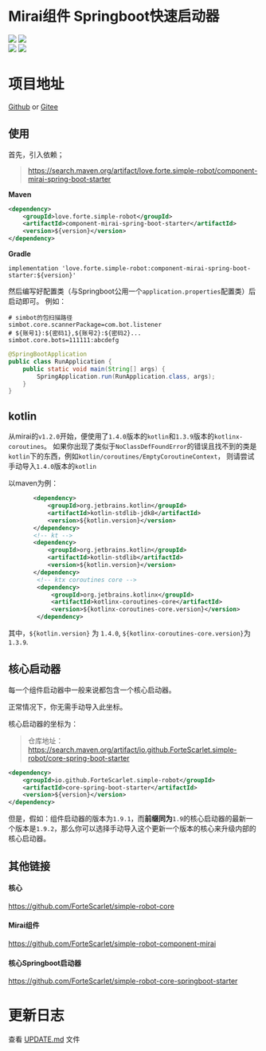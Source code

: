 # Mirai组件 Springboot快速启动器


[![](https://img.shields.io/badge/simple--robot-component--mirai--springboot--starter-green)](https://github.com/ForteScarlet/simple-robot-component-mirai-springboot-starter) [![](https://img.shields.io/maven-central/v/love.forte.simple-robot/component-mirai-spring-boot-starter)](https://search.maven.org/artifact/love.forte.simple-robot/component-mirai-spring-boot-starter) 
<br>
[![](https://img.shields.io/badge/%E7%9C%8B%E4%BA%91%E6%96%87%E6%A1%A3-doc-green)](https://www.kancloud.cn/forte-scarlet/simple-coolq-doc)  [![](https://img.shields.io/badge/QQ%E7%BE%A4-782930037-blue)](https://jq.qq.com/?_wv=1027&k=57ynqB1)   

# 项目地址
[Github](https://github.com/ForteScarlet/simple-robot-component-cqhttp-springboot-starter) or [Gitee](https://gitee.com/ForteScarlet/simple-robot-component-cqhttp-springboot-starter)


## 使用
首先，引入依赖；
> https://search.maven.org/artifact/love.forte.simple-robot/component-mirai-spring-boot-starter

**Maven**
```xml
<dependency>
    <groupId>love.forte.simple-robot</groupId>
    <artifactId>component-mirai-spring-boot-starter</artifactId>
    <version>${version}</version>
</dependency>
```
**Gradle**

```
implementation 'love.forte.simple-robot:component-mirai-spring-boot-starter:${version}'
```

然后编写好配置类（与Springboot公用一个`application.properties`配置类）后启动即可。
例如：
```properties
# simbot的包扫描路径
simbot.core.scannerPackage=com.bot.listener
# ${账号1}:${密码1},${账号2}:${密码2}...
simbot.core.bots=111111:abcdefg
```

```java
@SpringBootApplication
public class RunApplication {
    public static void main(String[] args) {
        SpringApplication.run(RunApplication.class, args);
    }
}
```

## kotlin
从mirai的`v1.2.0`开始，便使用了`1.4.0`版本的`kotlin`和`1.3.9`版本的`kotlinx-coroutines`。
如果你出现了类似于`NoClassDefFoundError`的错误且找不到的类是`kotlin`下的东西，例如`kotlin/coroutines/EmptyCoroutineContext`，
则请尝试手动导入`1.4.0`版本的`kotlin`

以maven为例：
```xml
       <dependency>
           <groupId>org.jetbrains.kotlin</groupId>
           <artifactId>kotlin-stdlib-jdk8</artifactId>
           <version>${kotlin.version}</version>
       </dependency>
       <!-- kt -->
       <dependency>
           <groupId>org.jetbrains.kotlin</groupId>
           <artifactId>kotlin-stdlib</artifactId>
           <version>${kotlin.version}</version>
       </dependency>
        <!-- ktx coroutines core -->
        <dependency>
            <groupId>org.jetbrains.kotlinx</groupId>
            <artifactId>kotlinx-coroutines-core</artifactId>
            <version>${kotlinx-coroutines-core.version}</version>
        </dependency>
```

其中，`${kotlin.version}` 为 `1.4.0`, `${kotlinx-coroutines-core.version}`为`1.3.9`.




## 核心启动器

每一个组件启动器中一般来说都包含一个核心启动器。

正常情况下，你无需手动导入此坐标。

核心启动器的坐标为：

> 仓库地址：https://search.maven.org/artifact/io.github.ForteScarlet.simple-robot/core-spring-boot-starter

```xml
<dependency>
    <groupId>io.github.ForteScarlet.simple-robot</groupId>
    <artifactId>core-spring-boot-starter</artifactId>
    <version>${version}</version>
</dependency>
```

但是，假如：组件启动器的版本为`1.9.1`，而**前缀同为**`1.9`的核心启动器的最新一个版本是`1.9.2`，那么你可以选择手动导入这个更新一个版本的核心来升级内部的核心启动器。



## 其他链接


#### 核心

https://github.com/ForteScarlet/simple-robot-core

#### Mirai组件

https://github.com/ForteScarlet/simple-robot-component-mirai

#### 核心Springboot启动器

https://github.com/ForteScarlet/simple-robot-core-springboot-starter

# 更新日志
查看 [UPDATE.md](./UPDATE.md) 文件